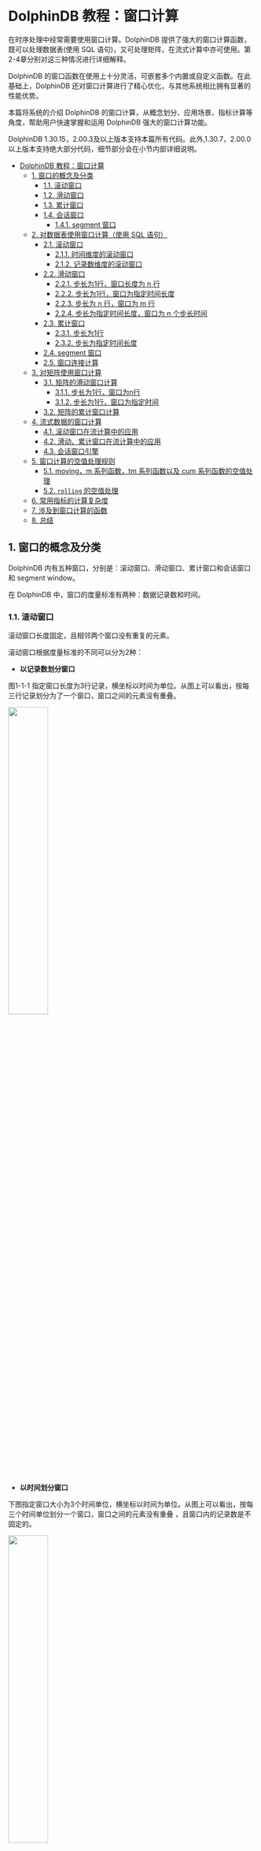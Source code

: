 # DolphinDB 教程：窗口计算

在时序处理中经常需要使用窗口计算。DolphinDB 提供了强大的窗口计算函数，既可以处理数据表(使用 SQL 语句)，又可处理矩阵，在流式计算中亦可使用。第2-4章分别对这三种情况进行详细解释。

DolphinDB 的窗口函数在使用上十分灵活，可嵌套多个内置或自定义函数。在此基础上，DolphinDB 还对窗口计算进行了精心优化，与其他系统相比拥有显著的性能优势。

本篇将系统的介绍 DolphinDB 的窗口计算，从概念划分、应用场景、指标计算等角度，帮助用户快速掌握和运用 DolphinDB 强大的窗口计算功能。

DolphinDB 1.30.15，2.00.3及以上版本支持本篇所有代码。此外,1.30.7，2.00.0以上版本支持绝大部分代码，细节部分会在小节内部详细说明。

- [DolphinDB 教程：窗口计算](#dolphindb-教程窗口计算)
  - [1. 窗口的概念及分类](#1-窗口的概念及分类)
    - [1.1. 滚动窗口](#11-滚动窗口)
    - [1.2. 滑动窗口](#12-滑动窗口)
    - [1.3. 累计窗口](#13-累计窗口)
    - [1.4. 会话窗口](#14-会话窗口)
      - [1.4.1. segment 窗口](#141-segment-窗口)
  - [2. 对数据表使用窗口计算（使用 SQL 语句）](#2-对数据表使用窗口计算使用-sql-语句)
    - [2.1. 滚动窗口](#21-滚动窗口)
      - [2.1.1. 时间维度的滚动窗口](#211-时间维度的滚动窗口)
      - [2.1.2. 记录数维度的滚动窗口](#212-记录数维度的滚动窗口)
    - [2.2. 滑动窗口](#22-滑动窗口)
      - [2.2.1. 步长为1行，窗口长度为 n 行](#221-步长为1行窗口长度为-n-行)
      - [2.2.2. 步长为1行，窗口为指定时间长度](#222-步长为1行窗口为指定时间长度)
      - [2.2.3. 步长为 n 行，窗口为 m 行](#223-步长为-n-行窗口为-m-行)
      - [2.2.4. 步长为指定时间长度，窗口为 n 个步长时间](#224-步长为指定时间长度窗口为-n-个步长时间)
    - [2.3. 累计窗口](#23-累计窗口)
      - [2.3.1. 步长为1行](#231-步长为1行)
      - [2.3.2. 步长为指定时间长度](#232-步长为指定时间长度)
    - [2.4. segment 窗口](#24-segment-窗口)
    - [2.5. 窗口连接计算](#25-窗口连接计算)
  - [3. 对矩阵使用窗口计算](#3-对矩阵使用窗口计算)
    - [3.1. 矩阵的滑动窗口计算](#31-矩阵的滑动窗口计算)
      - [3.1.1. 步长为1行，窗口为n行](#311-步长为1行窗口为n行)
      - [3.1.2. 步长为1行，窗口为指定时间](#312-步长为1行窗口为指定时间)
    - [3.2. 矩阵的累计窗口计算](#32-矩阵的累计窗口计算)
  - [4. 流式数据的窗口计算](#4-流式数据的窗口计算)
    - [4.1. 滚动窗口在流计算中的应用](#41-滚动窗口在流计算中的应用)
    - [4.2. 滑动、累计窗口在流计算中的应用](#42-滑动累计窗口在流计算中的应用)
    - [4.3. 会话窗口引擎](#43-会话窗口引擎)
  - [5. 窗口计算的空值处理规则](#5-窗口计算的空值处理规则)
    - [5.1. moving，m 系列函数，tm 系列函数以及 cum 系列函数的空值处理](#51-movingm-系列函数tm-系列函数以及-cum-系列函数的空值处理)
    - [5.2. `rolling` 的空值处理](#52-rolling-的空值处理)
  - [6. 常用指标的计算复杂度](#6-常用指标的计算复杂度)
  - [7. 涉及到窗口计算的函数](#7-涉及到窗口计算的函数)
  - [8. 总结](#8-总结)

## 1. 窗口的概念及分类

DolphinDB 内有五种窗口，分别是：滚动窗口、滑动窗口、累计窗口和会话窗口和 segment window。

在 DolphinDB 中，窗口的度量标准有两种：数据记录数和时间。

### 1.1. 滚动窗口

滚动窗口长度固定，且相邻两个窗口没有重复的元素。

滚动窗口根据度量标准的不同可以分为2种：

* **以记录数划分窗口**

图1-1-1 指定窗口长度为3行记录，横坐标以时间为单位。从图上可以看出，按每三行记录划分为了一个窗口，窗口之间的元素没有重叠。  

<img src="images/Window_Calculations_in_DolphinDB/1_1_1.png" width=40%>

* **以时间划分窗口**

下图指定窗口大小为3个时间单位，横坐标以时间为单位。从图上可以看出，按每三个时间单位划分一个窗口，窗口之间的元素没有重叠 ，且窗口内的记录数是不固定的。

<img src="images/Window_Calculations_in_DolphinDB/1_1_2.png" width=40%>

### 1.2. 滑动窗口

滑动窗口，即指定长度的窗口根据步长进行滑动。与滚动窗口不同，滑动窗口相邻两个窗口可能包括重复的元素。滑动窗口的窗口长度与步长既可为记录数，亦可为时间长度。

滑动窗口根据度量标准的不同可以分为2种：

- **以记录数划分窗口**

图1-2-1 指定窗口大小为6行记录，窗口每次向后滑动1行记录。

<img src="images/Window_Calculations_in_DolphinDB/1_2_1.png" width=42%>

* **以时间划分窗口**
  * **步长为1行**
  
  图1-2-2 指定窗口大小为3个时间单位，窗口以右边界为基准进行前向计算，窗口每次向后滑动1行记录。
  
  <img src="images/Window_Calculations_in_DolphinDB/1_2_2.png" width=42%>
  
  * **步长为指定时间长度**  


  图1-2-3 指定窗口大小为4个时间单位，每次向后滑动2个时间单位。

  <img src="images/Window_Calculations_in_DolphinDB/1_2_3.png" width=45%>


### 1.3. 累计窗口

累计窗口，即窗口的起始边界固定，结束边界不断右移，因此窗口长度不断增加。
累计窗口根据度量标准的不同可以分为2种：

* **步长为1行**

图1-3-1 窗口右边界每次右移1行，窗口大小累计增加。

<img src="images/Window_Calculations_in_DolphinDB/1_3_1.png" width=40%>

* **步长为指定时间长度**

图1-3-2 窗口右边界每次右移2个时间单位，窗口大小累计增加。

<img src="images/Window_Calculations_in_DolphinDB/1_3_2.png" width=42%>

### 1.4. 会话窗口

会话窗口之间的切分，是依据某段时长的空白：若某条数据之后指定时间长度内无数据进入，则该条数据为一个窗口的终点，之后第一条新数据为下一个窗口的起点。会话窗口的窗口长度可变。

<img src="images/Window_Calculations_in_DolphinDB/1_4.png" width=42%>

#### 1.4.1. segment 窗口

segment 窗口根据连续的相同元素切分窗口。其窗口长度可变。

<img src="images/Window_Calculations_in_DolphinDB/1_5.png" width=57%>

## 2. 对数据表使用窗口计算（使用 SQL 语句）

本章将介绍 DolphinDB 在 SQL 中的窗口计算：滚动窗口、滑动窗口、累计窗口，segment 窗口，以及窗口连接。

### 2.1. 滚动窗口

#### 2.1.1. 时间维度的滚动窗口

在SQL中，可使用 `interval`, `bar`, `dailyAlignedBar` 等函数配合 `group by` 语句实现滚动窗口的聚合计算。

下面的例子根据10:00:00到10:05:59每秒更新的数据，使用 `bar` 函数每2分钟统计一次交易量之和：

```

t=table(2021.11.01T10:00:00..2021.11.01T10:05:59 as time, 1..360 as volume)
select sum(volume) from t group by bar(time, 2m)

# output

bar_time            sum_volume
------------------- ----------
2021.11.01T10:00:00 7260      
2021.11.01T10:02:00 21660     
2021.11.01T10:04:00 36060  

```

`bar` 函数的分组规则是将每条记录最近的能整除 *interval* 参数的时间作为开始时间。对于给定窗口起始时刻（且该时刻不能被 *interval* 整除）的场景，`bar` 函数不适用。
在金融场景中，在交易时段之外也存在一些数据输入，但是在做数据分析的时候并不会用到这些数据；在期货市场，通常涉及到两个交易时间段，有些时段会隔天。`dailyAlignedBar` 函数可以设置每天的起始时间和结束时间，很好地解决了这类场景的聚合计算问题。

以期货市场为例，数据模拟为国内期货市场的两个交易时段，分别为下午1:30-3:00和晚上9:00-凌晨2:30。使用 `dailyAlignedBar` 函数计算每个交易时段中的7分钟均价。


```
sessions = 13:30:00 21:00:00
ts = 2021.11.01T13:30:00..2021.11.01T15:00:00 join 2021.11.01T21:00:00..2021.11.02T02:30:00
ts = ts join (ts+60*60*24)
t = table(ts, rand(10.0, size(ts)) as price)

select avg(price) as price, count(*) as count from t group by dailyAlignedBar(ts, sessions, 7m) as k7

 # output
 
k7                  price             count
------------------- ----------------- -----
2021.11.01T13:30:00 4.815287529108381 420  
2021.11.01T13:37:00 5.265409774828835 420  
2021.11.01T13:44:00 4.984934388122167 420  
...
2021.11.01T14:47:00 5.031795592230213 420  
2021.11.01T14:54:00 5.201864532018313 361  
2021.11.01T21:00:00 4.945093814017518 420 


//如果使用bar函数会不达预期
select avg(price) as price, count(*) as count from t group by bar(ts, 7m) as k7

 # output

k7                  price             count
------------------- ----------------- -----
2021.11.01T13:26:00 5.220721067537347 180       //时间从13:26:00开始，不符合预期
2021.11.01T13:33:00 4.836406542137931 420  
2021.11.01T13:40:00 5.100716347573325 420  
2021.11.01T13:47:00 5.041169475132067 420  
2021.11.01T13:54:00 4.853431270784876 420  
2021.11.01T14:01:00 4.826169502311608 420  
```

期货市场中有一些不活跃的期货，一段时间内可能都没有报价，但是在数据分析的时候需要每2秒输出该期货的数据，这个场景下就需要用到 `interval` 函数进行插值处理。

在以下示例中，缺失值使用前一个值进行填充。如果同一窗口内有重复值，则用最后一个作为输出值。

```
t=table(2021.01.01T01:00:00+(1..5 join 9..11) as time, take(`CLF1,8) as contract, 50..57 as price)

select last(contract) as contract, last(price) as price from t group by interval(time, 2s,"prev") 

 # output

interval_time       contract price
------------------- -------- -----
2021.01.01T01:00:00 CLF1     50   
2021.01.01T01:00:02 CLF1     52   
2021.01.01T01:00:04 CLF1     54   
2021.01.01T01:00:06 CLF1     54   
2021.01.01T01:00:08 CLF1     55   
2021.01.01T01:00:10 CLF1     57   

//如果使用bar函数会不达预期

select last(contract) as contract, last(price) as price from t group by bar(time, 2s)

bar_time            contract price
------------------- -------- -----
2021.01.01T01:00:00 CLF1     50   
2021.01.01T01:00:02 CLF1     52   
2021.01.01T01:00:04 CLF1     54   
2021.01.01T01:00:08 CLF1     55   
2021.01.01T01:00:10 CLF1     57    
```

#### 2.1.2. 记录数维度的滚动窗口

除了时间维度可以做滚动窗口计算之外，记录数维度也可以做滚动窗口计算。在股票市场临近收盘的时候，往往一分钟之内的交易量、笔数是非常大的，做策略时如果单从时间维度去触发可能会导致偏差。因此分析师有时会想要从每100笔交易而非每一分钟的角度去做策略，这个时候就可以用 `rolling` 函数实现。

下面是某天股票市场最后一分钟内对每100笔交易做成交量之和的例子：

```
t=table(2021.01.05T02:59:00.000+(1..2000)*30 as time, take(`CL,2000) as sym, 10* rand(50, 2000) as vol)

select rolling(last,time,100,100) as last_time,rolling(last,t.sym,100,100) as sym, rolling(sum,vol,100,100) as vol_100_sum from t

 # output (每次结果会因为rand函数结果而不同)

last_time               sym vol_100_sum
----------------------- --- -----------
2021.01.05T02:59:03.000	CL	24,900
2021.01.05T02:59:06.000	CL	24,390
2021.01.05T02:59:09.000	CL	24,340
2021.01.05T02:59:12.000	CL	24,110
2021.01.05T02:59:15.000	CL	23,550
2021.01.05T02:59:18.000	CL	25,530
2021.01.05T02:59:21.000	CL	26,700
2021.01.05T02:59:24.000	CL	26,790
2021.01.05T02:59:27.000	CL	27,090
2021.01.05T02:59:30.000	CL	25,610
2021.01.05T02:59:33.000	CL	23,710
2021.01.05T02:59:36.000	CL	23,920
2021.01.05T02:59:39.000	CL	23,000
2021.01.05T02:59:42.000	CL	24,490
2021.01.05T02:59:45.000	CL	23,810
2021.01.05T02:59:48.000	CL	22,230
2021.01.05T02:59:51.000	CL	25,380
2021.01.05T02:59:54.000	CL	25,830
2021.01.05T02:59:57.000	CL	24,020
2021.01.05T03:00:00.000	CL	25,150
```

### 2.2. 滑动窗口

使用滑动窗口处理表数据有以下四种情况：

#### 2.2.1. 步长为1行，窗口长度为 n 行

此类情况可使用 m 系列函数，`moving `函数，或者 `rolling` 函数。

从1.30.16/2.00.4版本开始，亦可使用 [`window`](../funcs/ho_funcs/window.dita) 函数。`window` 函数与 `moving` 函数类似，均为高阶函数，不同的是，`window` 函数更为灵活，不同于 `moving` 函数的窗口右边界是固定的， `window` 函数的左右边界均可自由设定。

下面以[`msum`](../funcs/m/msum.dita)为例，滑动计算窗口长度为5行的vol值之和。

```
t=table(2021.11.01T10:00:00 + 0 1 2 5 6 9 10 17 18 30 as time, 1..10 as vol)

select time, vol, msum(vol,5,1) from t

 # output

time                vol msum_vol
------------------- --- --------
2021.11.01T10:00:00 1   1       
2021.11.01T10:00:01 2   3       
2021.11.01T10:00:02 3   6       
2021.11.01T10:00:05 4   10      
2021.11.01T10:00:06 5   15    
...
```

DolphinDB SQL可以通过 `context by` 对各个不同的 symbol 在组内进行窗口计算。`context by` 是DolphinDB 独有的功能，是对标准 SQL 语句的拓展，具体其他用法参照：[`context by`](../progr/sql/contextBy.dita)

```
t=table(2021.11.01T10:00:00 + 0 1 2 5 6 9 10 17 18 30 join 0 1 2 5 6 9 10 17 18 30 as time, 1..20 as vol, take(`A,10) join take(`B,10) as sym)

select time, sym, vol, msum(vol,5,1) from t context by sym

 # output

time                sym vol msum_vol
------------------- --- --- --------
2021.11.01T10:00:00 A   1   1       
2021.11.01T10:00:01 A   2   3       
2021.11.01T10:00:02 A   3   6       
...    
2021.11.01T10:00:30 A   10  40      
2021.11.01T10:00:00 B   11  11      
2021.11.01T10:00:01 B   12  23      
...    
2021.11.01T10:00:30 B   20  90 
```

m 系列函数是经过优化的窗口函数，如果想要使用自定义函数做窗口计算，DolphinDB 支持在 `moving` 函数、`window` 函数和 `rolling` 函数中使用自定义聚合函数。下面以 `moving` 嵌套自定义聚合函数为例：

以下的行情数据有四列(代码，日期，close 和 volume)，按照代码分组，组内按日期排序。设定窗口大小为20，在窗口期内按照 volume 排序，取 volume 最大的五条数据的平均 close 的计算。

```
//t是模拟的四列数据
t = table(take(`IBM, 100) as code, 2020.01.01 + 1..100 as date, rand(100,100) + 20 as volume, rand(10,100) + 100.0 as close)

//1.30.15及以上版本可以用一行代码实现
//moving 支持用户使用自定义匿名聚合函数
select code, date, moving(defg(vol, close){return close[isort(vol, false).subarray(0:min(5,close.size()))].avg()}, (volume, close), 20) from t context by code 

//其他版本可以用自定义命名聚合函数实现：
defg top_5_close(vol,close){
return close[isort(vol, false).subarray(0:min(5,close.size()))].avg()
}
select code, date, moving(top_5_close,(volume, close), 20) from t context by code 
```

在做数据分析的时候，还会经常用到窗口嵌套窗口的操作。
举一个更复杂的例子：在做 [101 Formulaic Alphas](http://www.followingthetrend.com/?mdocs-file=3424) 中98号因子计算的时候，DolphinDB可以运用窗口嵌套窗口的方法，将原本在C#中需要几百行的代码，简化成几行代码，且计算性能也有接近三个数量级的提升。
trade 表有需要可以自行模拟数据，或用 sample 数据 [CNTRADE](data/window_cal/CNTRADE.zip)。

```
// 输入表trade的schema如下，如需要可自行模拟数据。

name       typeString typeInt 
---------- ---------- ------- 
ts_code    SYMBOL     17             
trade_date DATE       6              
open       DOUBLE     16             
vol        DOUBLE     16             
amount     DOUBLE     16    

// alpha 98 计算：

def normRank(x){
	return rank(x)\x.size()
}

def alpha98SQL(t){
	update t set adv5 = mavg(vol, 5), adv15 = mavg(vol, 15) context by ts_code
	update t set rank_open = normRank(open), rank_adv15 = normRank(adv15) context by trade_date
	update t set decay7 = mavg(mcorr(vwap, msum(adv5, 26), 5), 1..7), decay8 = mavg(mrank(9 - mimin(mcorr(rank_open, rank_adv15, 21), 9), true, 7), 1..8) context by ts_code
	return select ts_code, trade_date, normRank(decay7)-normRank(decay8) as a98 from t context by trade_date 
}

input = select trade_date,ts_code,amount*1000/(vol*100 + 1) as vwap,vol,open from trade
timer alpha98DDBSql = alpha98SQL(input)
```

#### 2.2.2. 步长为1行，窗口为指定时间长度

此类情况可使用 tm 系列或者 tmoving 系列函数。

从1.30.16/2.00.4版本开始，亦可使用 [`twindow`](../funcs/ho_funcs/twindow.dita) 函数。`twindow` 函数与 `tmoving` 函数类似，均为高阶函数，不同的是，`twindow` 函数更为灵活，不同于 `tmoving` 函数的窗口右边界是固定的， `twindow` 函数的左右边界均可自由设定。

下面以```tmsum```为例，计算滑动窗口长度为5秒的 vol 值之和。

```
//1.30.14，2.00.2以上版本支持 tmsum 函数。
t=table(2021.11.01T10:00:00 + 0 1 2 5 6 9 10 17 18 30 as time, 1..10 as vol)
select time, vol, tmsum(time,vol,5s) from t

 # output
time                vol tmsum_time
------------------- --- ----------
2021.11.01T10:00:00 1   1         
2021.11.01T10:00:01 2   3         
2021.11.01T10:00:02 3   6         
2021.11.01T10:00:05 4   9         
2021.11.01T10:00:06 5   12        
2021.11.01T10:00:09 6   15        
2021.11.01T10:00:10 7   18        
2021.11.01T10:00:17 8   8         
2021.11.01T10:00:18 9   17        
2021.11.01T10:00:30 10  10  
```

实际场景中，计算历史分位的时候也会广泛运用到这类情况的窗口计算，具体在[步长为1行窗口为n行](#步长为1行窗口为n行)这一小节介绍。

#### 2.2.3. 步长为 n 行，窗口为 m 行

此类情况可使用高阶函数 [`rolling`](../funcs/ho_funcs/rolling.dita)。

下面的例子计算步长为3行，窗口长度为6行的 vol 值之和。与 `interval` 函数不同的是，`rolling` 不会对缺失值进行插值，如果窗口内的元素个数不足窗口大小，该窗口不会被输出。 该例子中，数据一共是10条，在前两个窗口计算完之后，第三个窗口因为只有4条数据，所以不输出第三个窗口的结果。

```
t=table(2021.11.01T10:00:00+0 3 5 6 7 8 15 18 20 29 as time, 1..10 as vol)
select rolling(last,time,6,3) as last_time, rolling(sum,vol,6,3) as sum_vol from t

 # output

last_time           sum_vol
------------------- -------
2021.11.01T10:00:08 21     
2021.11.01T10:00:20 39
```

#### 2.2.4. 步长为指定时间长度，窗口为 n 个步长时间

此类情况可使用 `interval` 函数配合 `group by` 语句。下面的例子以5秒为窗口步长，10秒为窗口长度，计算 vol 值之和。

推荐使用1.30.14, 2.00.2及以上版本使用 `interval` 函数。

```
t=table(2021.11.01T10:00:00+0 3 5 6 7 8 15 18 20 29 as time, 1..10 as vol)
select sum(vol) from t group by interval(time, 10s, "null", 5s)

 # output

interval_time       sum_vol
------------------- -------
2021.11.01T10:00:00 21     
2021.11.01T10:00:05 18     
2021.11.01T10:00:10 15       
2021.11.01T10:00:15 24     
2021.11.01T10:00:20 19     
2021.11.01T10:00:25 10    
```

2.1.1.1中 interval 的场景可以看作是窗口长度与步长相等的特殊的滑动窗口，而本节则是窗口长度为 n 倍步长时间的滑动窗口。

### 2.3. 累计窗口

累计窗口有两种情况：一种是步长是1行，另一种是步长为指定时间长度。

#### 2.3.1. 步长为1行

步长为1行的累计窗口计算在 SQL 中通常直接用 `cum` 系列函数。下面是累计求和 `cumsum` 的例子：

```
t=table(2021.11.01T10:00:00..2021.11.01T10:00:04 join 2021.11.01T10:00:06..2021.11.01T10:00:10 as time,1..10 as vol)
select *, cumsum(vol) from t 

# output

time                vol cum_vol
------------------- --- -------
2021.11.01T10:00:00 1   1      
2021.11.01T10:00:01 2   3      
2021.11.01T10:00:02 3   6      
2021.11.01T10:00:03 4   10     
2021.11.01T10:00:04 5   15     
2021.11.01T10:00:06 6   21     
2021.11.01T10:00:07 7   28     
2021.11.01T10:00:08 8   36     
2021.11.01T10:00:09 9   45     
2021.11.01T10:00:10 10  55     
```

在实际场景中经常会用 cum 系列函数与 `context by` 连用，做分组内累计计算。比如行情数据中，根据各个不同股票的代码，做各自的累计成交量。

```
t=table(2021.11.01T10:00:00 + 0 1 2 5 6 9 10 17 18 30 join 0 1 2 5 6 9 10 17 18 30 as time, 1..20 as vol, take(`A,10) join take(`B,10) as sym)
select*, cumsum(vol) as cumsum_vol from t context by sym

# output

time                vol sym cumsum_vol
------------------- --- --- ----------
2021.11.01T10:00:00 1   A   1         
2021.11.01T10:00:01 2   A   3         
...      
2021.11.01T10:00:18 9   A   45        
2021.11.01T10:00:30 10  A   55        
2021.11.01T10:00:00 11  B   11        
2021.11.01T10:00:01 12  B   23        
...      
2021.11.01T10:00:18 19  B   135       
2021.11.01T10:00:30 20  B   155       
```

#### 2.3.2. 步长为指定时间长度

要在SQL中实现步长为指定时间长度的累计窗口计算，可以使用 `bar` 函数搭配 `cgroup by` 来实现。

```
t=table(2021.11.01T10:00:00..2021.11.01T10:00:04 join 2021.11.01T10:00:06..2021.11.01T10:00:10 as time,1..10 as vol)
select sum(vol) from t cgroup by bar(time, 5s) as time order by time

# output

time                sum_vol
------------------- -------
2021.11.01T10:00:00 15     
2021.11.01T10:00:05 45     
2021.11.01T10:00:10 55  
```

### 2.4. segment 窗口

以上所有例子中，窗口大小均固定。在 DolphinDB 中亦可将连续的相同元素作为一个窗口，用 `segment `来实现。实际场景中，`segment` 经常用于逐笔数据中。

下面的例子是根据 order_type 中的数据进行窗口分割，连续相同的 order_type 做累计成交额计算。

```
vol = 0.1 0.2 0.1 0.2 0.1 0.2 0.1 0.2 0.1 0.2 0.1 0.2
order_type = 0 0 1 1 1 2 2 1 1 3 3 2;
t = table(vol,order_type);
select *, cumsum(vol) as cumsum_vol from t context by segment(order_type);

# output

vol order_type cumsum_vol
--- ---------- ----------
0.1 0          0.1       
0.2 0          0.3       
0.1 1          0.1       
0.2 1          0.3       
0.1 1          0.4       
0.2 2          0.2       
0.1 2          0.3       
0.2 1          0.2       
0.1 1          0.3       
0.2 3          0.2       
0.1 3          0.3       
0.2 2          0.2  
```

### 2.5. 窗口连接计算

在 DolphinDB 中，除了常规的窗口计算之外，还支持窗口连接计算。即在表连接的同时，进行窗口计算。可以通过  `wj` 和 `pwj` 函数来实现 。

`window join` 基于左表每条记录的时间戳，确定一个时间窗口，并计算对应时间窗口内右表的数据。左表每滑动一条记录，都会与右表窗口计算的结果连接。因为窗口的左右边界均可以指定，也可以为负数，所以也可以看作非常灵活的滑动窗口。

详细用法参见用户手册 [`window join`](../progr/sql/windowjoin.dita)。

```
//data
t1 = table(1 1 2 as sym, 09:56:06 09:56:07 09:56:06 as time, 10.6 10.7 20.6 as price)
t2 = table(take(1,10) join take(2,10) as sym, take(09:56:00+1..10,20) as time, (10+(1..10)\10-0.05) join (20+(1..10)\10-0.05) as bid, (10+(1..10)\10+0.05) join (20+(1..10)\10+0.05) as offer, take(100 300 800 200 600, 20) as volume);

//window join
wj(t1, t2, -5s:0s, <avg(bid)>, `sym`time);

# output

sym time     price  avg_bid           
--- -------- ----- -------
1   09:56:06 10.6 10.3
1   09:56:07 10.7 10.4
2   09:56:06 20.6 20.3        
```


由于窗口可以灵活设置，所以不仅是多表连接的时候会用到，单表内部的窗口计算也可以用到 `window join`。下面的例子可以看作是 t2 表中每一条数据做一个 (time-6s) 到 (time+1s) 的计算。

```
t2 = table(take(1,10) join take(2,10) as sym, take(09:56:00+1..10,20) as time, (10+(1..10)\10-0.05) join (20+(1..10)\10-0.05) as bid, (10+(1..10)\10+0.05) join (20+(1..10)\10+0.05) as offer, take(100 300 800 200 600, 20) as volume);

wj(t2, t2, -6s:1s, <avg(bid)>, `sym`time);

# output

sym time     bid   offer volume avg_bid           
--- -------- ---- ------ ------ --------
1   09:56:01 10.05 10.15 100    10.1
...  
1   09:56:08 10.75 10.85 800    10.5              
1   09:56:09 10.85 10.95 200    10.6
1   09:56:10 10.95 11.05 600    10.65             
2   09:56:01 20.05 20.15 100    20.1
2   09:56:02 20.15 20.25 300    20.15
...
2   09:56:08 20.75 20.85 800    20.5              
2   09:56:09 20.85 20.9  200    20.6
2   09:56:10 20.95 21.05 600    20.65
```

从1.30.16/2.00.4版本开始，亦可使用 `window` 函数以及 `twindow` 函数实现单表内部的灵活窗口计算。

以上 `wj` 的代码也可以用 `twindow` 或 `window` 实现：

```
t2 = table(take(1,10) join take(2,10) as sym, take(09:56:00+1..10,20) as time, (10+(1..10)\10-0.05) join (20+(1..10)\10-0.05) as bid, (10+(1..10)\10+0.05) join (20+(1..10)\10+0.05) as offer, take(100 300 800 200 600, 20) as volume);

//twindow
select *, twindow(avg,t2.bid,t2.time,-6s:1s) from t2 context by sym

//window
select *, window(avg, t2.time.indexedSeries(t2.bid), -6s:1s) from t2 context by sym

# output

sym time     bid   offer volume avg_bid           
--- -------- ---- ------ ------ --------
1   09:56:01 10.05 10.15 100    10.1
...  
1   09:56:08 10.75 10.85 800    10.5              
1   09:56:09 10.85 10.95 200    10.6
1   09:56:10 10.95 11.05 600    10.65             
2   09:56:01 20.05 20.15 100    20.1
2   09:56:02 20.15 20.25 300    20.15
...
2   09:56:08 20.75 20.85 800    20.5              
2   09:56:09 20.85 20.9  200    20.6
2   09:56:10 20.95 21.05 600    20.65
```


## 3. 对矩阵使用窗口计算

表的窗口计算在前一章节已经描述，所以在这一章节中着重讨论矩阵的计算。

### 3.1. 矩阵的滑动窗口计算

滑动窗口 m 系列函数以及 `window` 函数可以用于处理矩阵，在矩阵每列内进行计算，返回一个与输入矩阵维度相同的矩阵。如果滑动维度为时间，则要先使用 [`setIndexedMatrix!`](../funcs/s/setIndexedMatrix_.dita) 函数将矩阵的行与列标签设为索引。这里需要注意的是，行与列标签均须严格递增。

首先我们新建一个矩阵，并将其设为 IndexedMatrix：

```
m=matrix(1..4 join 6, 11..13 join 8..9)
m.rename!(2020.01.01..2020.01.04 join 2020.01.06,`A`B)
m.setIndexedMatrix!();
```

#### 3.1.1. 步长为1行，窗口为n行

m 系列函数的参数可以是一个正整数（记录数维度）或一个 duration（时间维度）。通过设定不同的参数，可以指定理想的滑动窗口类型。

以 `msum` 滑动求和为例。以下例子是对一个矩阵内部，对每一列进行窗口长度为3行的滑动求和计算。

```
msum(m,3,1)

# output

           A  B 
           -- --
2020.01.01|1  11
2020.01.02|3  23
2020.01.03|6  36
2020.01.04|9  33
2020.01.06|13 30
```

矩阵运算中，也可以做复杂的窗口嵌套。曾在2.2.1节中提到的98号因子也可以在矩阵中通过几行代码实现（trade 表有需要可以自行模拟数据，或用 sample 数据  [CNTRADE](data/window_cal/CNTRADE.zip)）：

```
// 输入表trade的schema如下，如需要可自行模拟数据：

name       typeString typeInt 
---------- ---------- ------- 
ts_code    SYMBOL     17             
trade_date DATE       6              
open       DOUBLE     16             
vol        DOUBLE     16             
amount     DOUBLE     16   

// alpha 98 的矩阵计算

def prepareDataForDDBPanel(){
	t = select trade_date,ts_code,amount*1000/(vol*100 + 1) as vwap,vol,open from trade 
	return dict(`vwap`open`vol, panel(t.trade_date, t.ts_code, [t.vwap, t.open, t.vol]))
}

def myrank(x) {
	return rowRank(x)\x.columns()
}

def alpha98Panel(vwap, open, vol){
	return myrank(mavg(mcorr(vwap, msum(mavg(vol, 5), 26), 5), 1..7)) - myrank(mavg(mrank(9 - mimin(mcorr(myrank(open), myrank(mavg(vol, 15)), 21), 9), true, 7), 1..8))
}

input = prepareDataForDDBPanel()
alpha98DDBPanel = alpha98Panel(input.vwap, input.open, input.vol)
```

#### 3.1.2. 步长为1行，窗口为指定时间

以```msum```滑动求和为例。以下例子是对一个矩阵内部，每一列根据左边的时间列进行窗口大小为3天的滑动求和计算。

```
msum(m,3d)

# output

           A  B 
           -- --
2020.01.01|1  11
2020.01.02|3  23
2020.01.03|6  36
2020.01.04|9  33
2020.01.06|10 17
```

在实际运用中，这类矩阵窗口运算非常常见。比如在做历史分位的计算中，将数据转化为 IndexedMatrix 之后，直接用一行代码就可以得到结果了。

下面例子对 m 矩阵做10年的历史分位计算：

```
//推荐使用1.30.14, 2.00.2及以上版本来使用 mrank 函数。
mrank(m, true, 10y, percent=true)

# output
           A B   
           - ----
2020.01.01|1 1   
2020.01.02|1 1   
2020.01.03|1 1   
2020.01.04|1 0.25
2020.01.06|1 0.4
```

### 3.2. 矩阵的累计窗口计算

在矩阵中，累计函数 `cum` 系列也可以直接使用。以 `cumsum` 为例：

```
cumsum(m)

 # output 

            A  B 
           -- --
2020.01.01|1  11
2020.01.02|3  23
2020.01.03|6  36
2020.01.04|10 44
2020.01.06|16 53
```

结果为在矩阵的每一列，计算累计和。

## 4. 流式数据的窗口计算

在 DolphindDB 中，设计了许多内置的流计算引擎。有些支持聚合计算，有些则支持滑动窗口或者累计窗口计算，也有针对于流数据的会话窗口引擎，可以满足不同的场景需求。下面根据不同窗口以及引擎分别介绍。

### 4.1. 滚动窗口在流计算中的应用

实际场景中，滚动窗口计算在流数据中的应用最为广泛，比如5分钟 k 线，1分钟累计交易量等。滚动窗口在流计算中的应用通过各种时间序列引擎实现。

`createTimeSeriesEngine` 时间序列引擎应用广泛，类似的引擎还有 `createDailyTimeSeriesEngine` 与 `createSessionWindowEngine`。`createDailyTimeSeriesEngine` 与 `dailyAlignedBar`类似，可以指定时间段进行窗口计算，而非按照流入数据的时间窗口聚合计算。`createSessionWindowEngine` 会在4.3中详细介绍。
本节以 `createTimeSeriesEngine` 为例。

下例中，时间序列引擎 timeSeries1 订阅流数据表 trades，实时计算表 trades 中过去1分钟内每只股票交易量之和。

```
share streamTable(1000:0, `time`sym`volume, [TIMESTAMP, SYMBOL, INT]) as trades
output1 = table(10000:0, `time`sym`sumVolume, [TIMESTAMP, SYMBOL, INT])
timeSeries1 = createTimeSeriesEngine(name="timeSeries1", windowSize=60000, step=60000, metrics=<[sum(volume)]>, dummyTable=trades, outputTable=output1, timeColumn=`time, useSystemTime=false, keyColumn=`sym, garbageSize=50, useWindowStartTime=false)
subscribeTable(tableName="trades", actionName="timeSeries1", offset=0, handler=append!{timeSeries1}, msgAsTable=true);

insert into trades values(2018.10.08T01:01:01.785,`A,10)
insert into trades values(2018.10.08T01:01:02.125,`B,26)
insert into trades values(2018.10.08T01:01:10.263,`B,14)
insert into trades values(2018.10.08T01:01:12.457,`A,28)
insert into trades values(2018.10.08T01:02:10.789,`A,15)
insert into trades values(2018.10.08T01:02:12.005,`B,9)
insert into trades values(2018.10.08T01:02:30.021,`A,10)
insert into trades values(2018.10.08T01:04:02.236,`A,29)
insert into trades values(2018.10.08T01:04:04.412,`B,32)
insert into trades values(2018.10.08T01:04:05.152,`B,23)

sleep(10)

select * from output1;

 # output

time                    sym sumVolume
----------------------- --- ---------
2018.10.08T01:02:00.000 A   38       
2018.10.08T01:02:00.000 B   40       
2018.10.08T01:03:00.000 A   25       
2018.10.08T01:03:00.000 B   9       


//to drop the time series engine
dropStreamEngine(`timeSeries1)
unsubscribeTable(tableName="trades", actionName="timeSeries1")
undef("trades",SHARED)
```


### 4.2. 滑动、累计窗口在流计算中的应用

另一个常用的引擎是响应式状态引擎 `createReactiveStateEngine`。在这个引擎中，我们可以使用经过优化的状态函数，其中包括累计窗口函数（cum 系列函数）和滑动窗口函数（m 系列函数以及 tm 系列函数）。

`createReactiveStateEngine` 响应式状态引擎的功能非常强大，可以让流数据像 SQL 一样处理，实现批流一体。下面的例子同时展示了 cum 系列函数，m 系列函数和 tm 系列函数在`createReactiveStateEngine` 响应式状态引擎中的作用。

```
//1.30.14，2.00.2以上版本支持tmsum函数。
share streamTable(1000:0, `time`sym`volume, [TIMESTAMP, SYMBOL, INT]) as trades
output2 = table(10000:0, `sym`time`Volume`msumVolume`cumsumVolume`tmsumVolume, [ SYMBOL,TIMESTAMP,INT, INT,INT,INT])
reactiveState1= createReactiveStateEngine(name="reactiveState1", metrics=[<time>,<Volume>,<msum(volume,2,1)>,<cumsum(volume)>,<tmsum(time,volume,2m)>], dummyTable=trades, outputTable=output2, keyColumn="sym")
subscribeTable(tableName="trades", actionName="reactiveState1", offset=0, handler=append!{reactiveState1}, msgAsTable=true);

insert into trades values(2018.10.08T01:01:01.785,`A,10)
insert into trades values(2018.10.08T01:01:02.125,`B,26)
insert into trades values(2018.10.08T01:01:10.263,`B,14)
insert into trades values(2018.10.08T01:01:12.457,`A,28)
insert into trades values(2018.10.08T01:02:10.789,`A,15)
insert into trades values(2018.10.08T01:02:12.005,`B,9)
insert into trades values(2018.10.08T01:02:30.021,`A,10)
insert into trades values(2018.10.08T01:04:02.236,`A,29)
insert into trades values(2018.10.08T01:04:04.412,`B,32)
insert into trades values(2018.10.08T01:04:05.152,`B,23)

sleep(10)

select * from output2

 # output

sym time                    Volume msumVolume cumsumVolume tmsumVolume
--- ----------------------- ------ ---------- ------------ -----------
A   2018.10.08T01:01:01.785 10     10         10           10         
B   2018.10.08T01:01:02.125 26     26         26           26         
A   2018.10.08T01:01:12.457 28     38         38           38         
B   2018.10.08T01:01:10.263 14     40         40           40         
A   2018.10.08T01:02:10.789 15     43         53           53         
B   2018.10.08T01:02:12.005 9      23         49           49         
A   2018.10.08T01:02:30.021 10     25         63           63         
A   2018.10.08T01:04:02.236 29     39         92           54         
B   2018.10.08T01:04:04.412 32     41         81           41         
B   2018.10.08T01:04:05.152 23     55         104          64           

//to drop the reactive state engine

dropAggregator(`reactiveState1)
unsubscribeTable(tableName="trades", actionName="reactiveState1")
undef("trades",SHARED)
```


### 4.3. 会话窗口引擎

`createSessionWindowEngine` 可以根据间隔时间（session gap）切分不同的窗口，即当一个窗口在session gap 时间内没有接收到新数据时，窗口会关闭。所以这个引擎中的window size会根据流入数据的情况发生变化。

具体可以看以下例子：

```
share streamTable(1000:0, `time`volume, [TIMESTAMP, INT]) as trades
output1 = keyedTable(`time,10000:0, `time`sumVolume, [TIMESTAMP, INT])
engine_sw = createSessionWindowEngine(name = "engine_sw", sessionGap = 5, metrics = <sum(volume)>, dummyTable = trades, outputTable = output1, timeColumn = `time)
subscribeTable(tableName="trades", actionName="append_engine_sw", offset=0, handler=append!{engine_sw}, msgAsTable=true)

n = 5
timev = 2018.10.12T10:01:00.000 + (1..n)
volumev = (1..n)%1000
insert into trades values(timev, volumev)

n = 5
timev = 2018.10.12T10:01:00.010 + (1..n)
volumev = (1..n)%1000
insert into trades values(timev, volumev)

n = 3
timev = 2018.10.12T10:01:00.020 + (1..n)
volumev = (1..n)%1000
timev.append!(2018.10.12T10:01:00.027 + (1..n))
volumev.append!((1..n)%1000)
insert into trades values(timev, volumev)

select * from trades;

//传入数据如下：

 time                    volume
----------------------- ------
2018.10.12T10:01:00.001 1     
2018.10.12T10:01:00.002 2     
2018.10.12T10:01:00.003 3     
2018.10.12T10:01:00.004 4     
2018.10.12T10:01:00.005 5     
2018.10.12T10:01:00.011 1     
2018.10.12T10:01:00.012 2     
2018.10.12T10:01:00.013 3     
2018.10.12T10:01:00.014 4     
2018.10.12T10:01:00.015 5     
2018.10.12T10:01:00.021 1     
2018.10.12T10:01:00.022 2     
2018.10.12T10:01:00.023 3     
2018.10.12T10:01:00.028 1     
2018.10.12T10:01:00.029 2     
2018.10.12T10:01:00.030 3    


//经过createSessionWindowEngine会话窗口引擎后，根据session gap=5(ms)聚合形成的窗口计算结果为：
select * from output1

time                    sumVolume
----------------------- ---------
2018.10.12T10:01:00.001 15       
2018.10.12T10:01:00.011 15       
2018.10.12T10:01:00.021 6    

// to drop SessionWindowEngine

unsubscribeTable(tableName="trades", actionName="append_engine_sw")
dropAggregator(`engine_sw)
undef("trades",SHARED)
```

## 5. 窗口计算的空值处理规则

在 DolphinDB 中，各个窗口函数的空值处理略有不同，本节将阐述各个系列函数空值处理的规则：

### 5.1. moving，m 系列函数，tm 系列函数以及 cum 系列函数的空值处理

在 `mrank`，`tmrank` 以及 `cumrank` 函数中，可以指定 NULL 值是否参与计算。其他窗口函数与聚合函数保持一致，计算时忽略 NULL 值。

`moving` 以及大部分 m 系列函数参数里都有一个可选参数 *minPeriods*。若没有指定 *minPeriods*，结果的前 (*window* - 1) 个元素为NULL；若指定了 *minPeriods*，结果的前 ( *minPeriods* - 1) 个元素为 NULL。如果窗口中的值全为 NULL，该窗口的计算结果为 NULL。*minPeriods* 的默认值为 *window* 之值。

一个简单的例子：

```
m=matrix(1..5, 6 7 8 NULL 10)

//不指定 minPeriods 时，由于 minPeriods 默认值与 window 相等，所以结果的前二行均为 NULL。

msum(m,3)

 #0 #1
-- --
     
     
6  21
9  15
12 18

//若指定 minPeriods=1，结果的前二行不是 NULL 值。

 msum(m,3,1)

 #0 #1
-- --
1  6 
3  13
6  21
9  15
12 18
```

### 5.2. `rolling` 的空值处理

与 `moving`函数不同的是，`rolling` 函数不输出前 (*window* - 1) 个元素的 NULL 值结果。可以通过下面的例子来感受：

t 是一个包含 NULL 值的表，我们分别用 `rolling` 和 `moving` 对 vol 这一列做窗口为3行的求和计算。

```
vol=1 2 3 4 NULL NULL NULL 6 7 8
t= table(vol)

//rolling做窗口为3行的滑动求和计算
rolling(sum,t.vol,3)

 # output
[6,9,7,4,,6,13,21]

//moving做窗口为3行的滑动求和计算
moving(sum,t.vol,3)

 # output
[,,6,9,7,4,,6,13,21]

//rolling做窗口为3行，步长为2行的窗口计算
rolling(sum,t.vol,3,2)

 # output
[6,7,,13]     ///最后的窗口没有足够的元素时，不会输出
```


## 6. 常用指标的计算复杂度

假设共有 n 个元素，窗口大小为 m，那么常用的 m 系列，tm 系列函数都经过了优化，其时间复杂度为 O(n)，即每一次计算结果只会把位置0去掉，加入新的观察值。 而 `mrank` 与其他函数稍许不同，计算速度会比其他的慢，原因是其时间复杂度为O(mn)，与其窗口长度有关，窗口越大，复杂度越高。即每一次都会将结果重置。

`moving`，`tmoving`，`rolling`, `window`, `twindow` 这些高阶函数的复杂度与其参数内的 *func* 有关，是没有做过优化的。所以每一次滑动都是整个窗口对于 `func` 函数进行计算，而非 m 系列，tm 系列函数的增量计算。

故相比于 `moving`，`tmoving`，`rolling`, `window`, 和 `twindow` 这些高阶函数， m 系列和 tm 系列函数对于相同的计算功能会有更好的性能。

一个简单的例子：

```
n=1000000
x=norm(0,1, n);

//moving
timer moving(avg, x, 10);
Time elapsed:  243.331 ms

//rolling
timer moving(avg, x, 10);
Time elapsed: 599.389ms

//mavg
timer mavg(x, 10);
Time elapsed: 3.501ms
```

## 7. 涉及到窗口计算的函数

| 聚合函数   | m系列           | ReactiveStateEngine 是否支持 | tm系列       | ReactiveStateEngine 是否支持 | cum系列           | ReactiveStateEngine 是否支持 |
| :--------- | :-------------- | :--------------------------: | :----------- | :--------------------------: | :---------------- | :--------------------------: |
|            | moving（高阶函数）    |              √               | tmoving（高阶函数） |              √               |                   |                              |
|            | window（高阶函数）    |     可用WndowJoinEngine      | twindow（高阶函数） |     可用WndowJoinEngine      |                   |                              |
| avg        | mavg            |              √               | tmavg        |              √               | cumavg            |              √               |
| sum        | msum            |              √               | tmsum        |              √               | cumsum            |              √               |
| beta       | mbeta           |              √               | tmbeta       |              √               | cumbeta           |              √               |
| corr       | mcorr           |              √               | tmcorr       |              √               | cumcorr           |              √               |
| count      | mcount          |              √               | tmcount      |              √               | cumcount          |              √               |
| covar      | mcovar          |              √               | tmcovar      |              √               | cumcovar          |              √               |
| imax       | mimax           |              √               |              |                              |                   |                              |
| imin       | mimin           |              √               |              |                              |                   |                              |
| max        | mmax            |              √               | tmmax        |              √               | cummax            |              √               |
| min        | mmin            |              √               | tmmin        |              √               | cummin            |              √               |
| first      | mfirst          |              √               | tmfirst      |              √               |                   |                              |
| last       | mlast           |              √               | tmlast       |              √               |                   |                              |
| med        | mmed            |              √               | tmmed        |              √               | cummed            |                              |
| prod       | mprod           |              √               | tmprod       |              √               | cumprod           |              √               |
| var        | mvar            |              √               | tmvar        |              √               | cumvar            |              √               |
| varp       | mvarp           |              √               | tmvarp       |              √               | cumvarp           |              √               |
| std        | mstd            |              √               | tmstd        |              √               | cumstd            |              √               |
| stdp       | mstdp           |              √               | tmstdp       |              √               | cumstdp           |              √               |
| skew       | mskew           |              √               | tmskew       |              √               |                   |                              |
| kurtosis   | mkurtosis       |              √               | tmkurtosis   |              √               |                   |                              |
| percentile | mpercentile     |              √               | tmpercentile |              √               | cumpercentile     |                              |
| rank       | mrank           |              √               | tmrank       |              √               | cumrank           |                              |
| wsum       | mwsum           |              √               | tmwsum       |              √               | cumwsum           |              √               |
| wavg       | mwavg           |              √               | tmwavg       |              √               | cumwavg           |              √               |
| ifirstNot       | mifirstNot           |                             |              |                              |                   |                              |
| ilastNot       | milastNot           |                             |              |                              |                   |                              |
| firstNot   |                 |                              |              |                              | cumfirstNot       |              √               |
| lastNot    |                 |                              |              |                              | cumlastNot        |              √               |
| mad        | mmad            |              √               |              |                              |                   |                              |
|            | move            |              √               | tmove        |              √               |                   |                              |
|            | mslr            |              √               |              |                              |                   |                              |
|            | ema             |              √               |              |                              |                   |                              |
|            | kama            |              √               |              |                              |                   |                              |
|            | sma             |              √               |              |                              |                   |                              |
|            | wma             |              √               |              |                              |                   |                              |
|            | dema            |              √               |              |                              |                   |                              |
|            | tema            |              √               |              |                              |                   |                              |
|            | trima           |              √               |              |                              |                   |                              |
|            | t3              |              √               |              |                              |                   |                              |
|            | ma              |              √               |              |                              |                   |                              |
|            | wilder          |              √               |              |                              |                   |                              |
|            | gema            |              √               |              |                              |                   |                              |
|            | linearTimeTrend |              √               |              |                              |                   |                              |
| mse        | mmse            |                              |              |                              |                   |                              |
|            |                 |                              |              |                              | cumPositiveStreak |                              |

其他涉及窗口的函数：  
deltas, ratios, interval, bar, dailyAlignedBar, coevent, createReactiveStateEngine, createDailyTimeSeriesEngine, createReactiveStateEngine, createSessionWindowEngine

## 8. 总结

DolphinDB 中的窗口函数功能非常齐全。合理运用窗口，能够简便地实现各种复杂逻辑，使数据分析步骤更简洁，效率更高。

